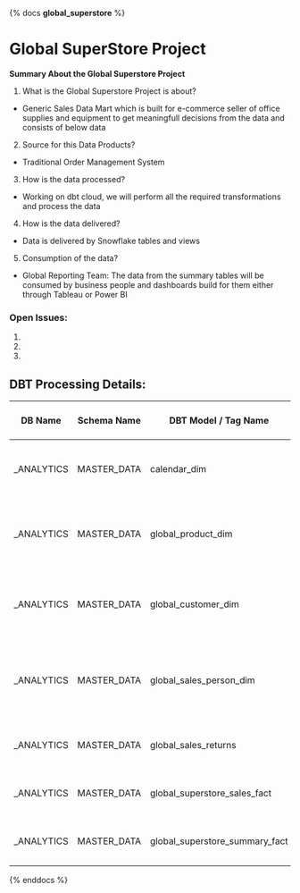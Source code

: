 {% docs __global_superstore__ %}
# Global SuperStore Project

**Summary About the Global Superstore Project**
1. What is the Global Superstore Project is about?
- Generic Sales Data Mart which is built for e-commerce seller of office supplies and equipment to get meaningfull decisions from the data and consists of below data

2. Source for this Data Products?
- Traditional Order Management System

3. How is the data processed?
- Working on dbt cloud, we will perform all the required transformations and process the data

4. How is the data delivered?
- Data is delivered by Snowflake tables and views

5. Consumption of the data?
- Global Reporting Team: The data from the summary tables will be consumed by business people and dashboards build for them either through Tableau or Power BI


### Open Issues:
1. 
2. 
3. 

## DBT Processing Details:
| **DB Name**| **Schema Name** | **DBT Model / Tag Name** | **Usage** | **Avg Execution Time**|
|---|---|---|---|---|
|<ENV>_ANALYTICS | MASTER_DATA | calendar_dim | Calendar Dimension table for Global Superstore |  3 Secs|
|<ENV>_ANALYTICS | MASTER_DATA | global_product_dim | Global Product Dimension table for Global Superstore | 6 Secs|
|<ENV>_ANALYTICS | MASTER_DATA | global_customer_dim | Global Customer Dimension table for Global Superstore | 7 Secs|
|<ENV>_ANALYTICS | MASTER_DATA | global_sales_person_dim | Glboal Sales Person Dimension table for Global Superstore | 6 Secs|
|<ENV>_ANALYTICS | MASTER_DATA | global_sales_returns | Global Sales Returns table | 5 Secs|
|<ENV>_ANALYTICS | MASTER_DATA | global_superstore_sales_fact | Global Superstore sales fact table | 6 Secs|
|<ENV>_ANALYTICS | MASTER_DATA | global_superstore_summary_fact | Global Superstore Summary Table | 4 Secs|

{% enddocs %}